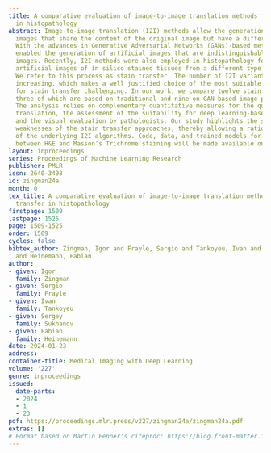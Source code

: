```yaml
---
title: A comparative evaluation of image-to-image translation methods for stain transfer
  in histopathology
abstract: Image-to-image translation (I2I) methods allow the generation of artificial
  images that share the content of the original image but have a different style.
  With the advances in Generative Adversarial Networks (GANs)-based methods, I2I methods
  enabled the generation of artificial images that are indistinguishable from natural
  images. Recently, I2I methods were also employed in histopathology for generating
  artificial images of in silico stained tissues from a different type of staining.
  We refer to this process as stain transfer. The number of I2I variants is constantly
  increasing, which makes a well justified choice of the most suitable I2I methods
  for stain transfer challenging. In our work, we compare twelve stain transfer approaches,
  three of which are based on traditional and nine on GAN-based image processing methods.
  The analysis relies on complementary quantitative measures for the quality of image
  translation, the assessment of the suitability for deep learning-based tissue grading,
  and the visual evaluation by pathologists. Our study highlights the strengths and
  weaknesses of the stain transfer approaches, thereby allowing a rational choice
  of the underlying I2I algorithms. Code, data, and trained models for stain transfer
  between H&E and Masson’s Trichrome staining will be made available online.
layout: inproceedings
series: Proceedings of Machine Learning Research
publisher: PMLR
issn: 2640-3498
id: zingman24a
month: 0
tex_title: A comparative evaluation of image-to-image translation methods for stain
  transfer in histopathology
firstpage: 1509
lastpage: 1525
page: 1509-1525
order: 1509
cycles: false
bibtex_author: Zingman, Igor and Frayle, Sergio and Tankoyeu, Ivan and Sukhanov, Sergey
  and Heinemann, Fabian
author:
- given: Igor
  family: Zingman
- given: Sergio
  family: Frayle
- given: Ivan
  family: Tankoyeu
- given: Sergey
  family: Sukhanov
- given: Fabian
  family: Heinemann
date: 2024-01-23
address:
container-title: Medical Imaging with Deep Learning
volume: '227'
genre: inproceedings
issued:
  date-parts:
  - 2024
  - 1
  - 23
pdf: https://proceedings.mlr.press/v227/zingman24a/zingman24a.pdf
extras: []
# Format based on Martin Fenner's citeproc: https://blog.front-matter.io/posts/citeproc-yaml-for-bibliographies/
---
```

